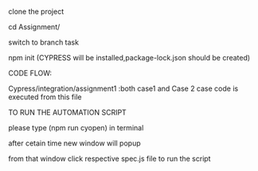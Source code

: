 clone the project

cd Assignment/

switch to branch task

npm init (CYPRESS will be installed,package-lock.json should be created)

CODE FLOW: 

Cypress/integration/assignment1 :both case1 and Case 2 case code is executed from this file

TO RUN THE AUTOMATION SCRIPT

please type (npm run cyopen) in terminal

after cetain time new window will popup

from that window click respective spec.js file to run the script
